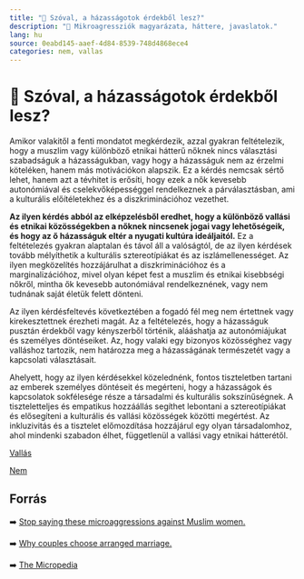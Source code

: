 ```yaml
---
title: "🚫 Szóval, a házasságotok érdekből lesz?"
description: "🚫 Mikroagressziók magyarázata, háttere, javaslatok."
lang: hu
source: 0eabd145-aaef-4d84-8539-748d4868ece4
categories: nem, vallas
---
```


<div class="wiki-content agression-title">

# 🚫 Szóval, a házasságotok érdekből lesz?

Amikor valakitől a fenti mondatot megkérdezik, azzal gyakran feltételezik, hogy a muszlim vagy különböző etnikai hátterű nőknek nincs választási szabadságuk a házasságukban, vagy hogy a házasságuk nem az érzelmi köteléken, hanem más motivációkon alapszik. Ez a kérdés nemcsak sértő lehet, hanem azt a tévhitet is erősíti, hogy ezek a nők kevesebb autonómiával és cselekvőképességgel rendelkeznek a párválasztásban, ami a kulturális előítéletekhez és a diszkriminációhoz vezethet.

**Az ilyen kérdés abból az elképzelésből eredhet, hogy a különböző vallási és etnikai közösségekben a nőknek nincsenek jogai vagy lehetőségeik, és hogy az ő házasságuk eltér a nyugati kultúra ideáljaitól.** Ez a feltételezés gyakran alaptalan és távol áll a valóságtól, de az ilyen kérdések tovább mélyíthetik a kulturális sztereotípiákat és az iszlámellenességet. Az ilyen megközelítés hozzájárulhat a diszkriminációhoz és a marginalizációhoz, mivel olyan képet fest a muszlim és etnikai kisebbségi nőkről, mintha ők kevesebb autonómiával rendelkeznének, vagy nem tudnának saját életük felett dönteni.

Az ilyen kérdésfeltevés következtében a fogadó fél meg nem értettnek vagy kirekesztettnek érezheti magát. Az a feltételezés, hogy a házasságuk pusztán érdekből vagy kényszerből történik, alááshatja az autonómiájukat és személyes döntéseiket. Az, hogy valaki egy bizonyos közösséghez vagy valláshoz tartozik, nem határozza meg a házasságának természetét vagy a kapcsolati választásait.

Ahelyett, hogy az ilyen kérdésekkel közelednénk, fontos tiszteletben tartani az emberek személyes döntéseit és megérteni, hogy a házasságok és kapcsolatok sokfélesége része a társadalmi és kulturális sokszínűségnek. A tiszteletteljes és empatikus hozzáállás segíthet lebontani a sztereotípiákat és elősegíteni a kulturális és vallási közösségek közötti megértést. Az inkluzivitás és a tisztelet előmozdítása hozzájárul egy olyan társadalomhoz, ahol mindenki szabadon élhet, függetlenül a vallási vagy etnikai hátterétől.

<div class="categories">

[Vallás](/#/entry?id=vallas)

[Nem](/#/entry?id=nem)

</div>

## Forrás

➡️ [Stop saying these microaggressions against Muslim women.](https://muslimgirl.com/importance-addressing-common-stereotypes-muslim-women/ )

➡️ [Why couples choose arranged marriage.](●\thttps://www.cbc.ca/news/canada/saskatchewan/why-couples-choose-arranged-marriage-1.5016685)

➡️ [The Micropedia](https://www.themicropedia.org/)


</div>